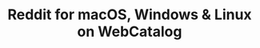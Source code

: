 ---
name: Reddit
category: Social Networking
title: 'Reddit for macOS, Windows & Linux on WebCatalog'
key: reddit
fullUrl: 'https://reddit.com'
hostname: reddit.com

---